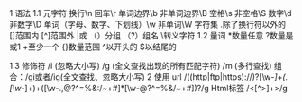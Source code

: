 1	语法
1.1	元字符
换行\n
回车\r
单词边界\b
非单词边界\B
空格\s
非空格\S
数字\d
非数字\D
单词（字母、数字、下划线）\w
非单词\W
字符集
.除了换行符以外的
[]范围内
[^]范围外
|或
（）分组
（?<name><name>）组名
\转义字符
1.2	量词
*数量任意
?数量是或1
+至少一个
{}数量范围
^以开头的
$以结尾的

1.3	修饰符
/i (忽略大小写)
/g (全文查找出现的所有匹配字符)
/m (多行查找)
组合：/gi或者/ig(全文查找、忽略大小写)
2	使用
url	/((http|ftp|https):\/\/)?[\w\-_]+(\.[\w\-_]+)+([\w\-\.,@?^=%&amp;:/~\+#]*[\w\-\@?^=%&amp;/~\+#])?/g
Html标签	/<[^>]+>/g

